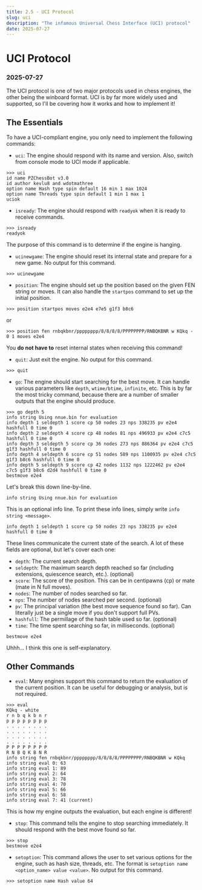 ```yaml
---
title: 2.5 - UCI Protocol
slug: uci
description: "The infamous Universal Chess Interface (UCI) protocol"
date: 2025-07-27
---
```


# UCI Protocol
### 2025-07-27

The UCI protocol is one of two major protocols used in chess engines, the other being the winboard format. UCI is by far more widely used and supported, so I'll be covering how it works and how to implement it!

## The Essentials

To have a UCI-compliant engine, you only need to implement the following commands:
- `uci`: The engine should respond with its name and version. Also, switch from console mode to UCI mode if applicable.

```
>>> uci
id name PZChessBot v3.0
id author kevlu8 and wdotmathree
option name Hash type spin default 16 min 1 max 1024
option name Threads type spin default 1 min 1 max 1
uciok
```

- `isready`: The engine should respond with `readyok` when it is ready to receive commands.

```
>>> isready
readyok
```

The purpose of this command is to determine if the engine is hanging.

- `ucinewgame`: The engine should reset its internal state and prepare for a new game. No output for this command.

```
>>> ucinewgame
```

- `position`: The engine should set up the position based on the given FEN string or moves. It can also handle the `startpos` command to set up the initial position.

```
>>> position startpos moves e2e4 e7e5 g1f3 b8c6
```

or

```
>>> position fen rnbqkbnr/pppppppp/8/8/8/8/PPPPPPPP/RNBQKBNR w KQkq - 0 1 moves e2e4
```

You **do not have to** reset internal states when receiving this command!

- `quit`: Just exit the engine. No output for this command.

```
>>> quit
```

- `go`: The engine should start searching for the best move. It can handle various parameters like `depth`, `wtime/btime`, `infinite`, etc. This is by far the most tricky command, because there are a number of smaller outputs that the engine should produce.

```
>>> go depth 5
info string Using nnue.bin for evaluation
info depth 1 seldepth 1 score cp 50 nodes 23 nps 338235 pv e2e4 hashfull 0 time 0
info depth 2 seldepth 4 score cp 48 nodes 81 nps 496933 pv e2e4 c7c5 hashfull 0 time 0
info depth 3 seldepth 5 score cp 36 nodes 273 nps 886364 pv e2e4 c7c5 g1f3 hashfull 0 time 0
info depth 4 seldepth 6 score cp 51 nodes 589 nps 1100935 pv e2e4 c7c5 g1f3 b8c6 hashfull 0 time 0
info depth 5 seldepth 9 score cp 42 nodes 1132 nps 1222462 pv e2e4 c7c5 g1f3 b8c6 d2d4 hashfull 0 time 0
bestmove e2e4
```

Let's break this down line-by-line.

```
info string Using nnue.bin for evaluation
```

This is an optional info line. To print these info lines, simply write `info string <message>`.

```
info depth 1 seldepth 1 score cp 50 nodes 23 nps 338235 pv e2e4 hashfull 0 time 0
```

These lines communicate the current state of the search. A lot of these fields are optional, but let's cover each one:
- `depth`: The current search depth.
- `seldepth`: The maximum search depth reached so far (including extensions, quiescence search, etc.). (optional)
- `score`: The score of the position. This can be in centipawns (cp) or mate (mate in N full moves).
- `nodes`: The number of nodes searched so far.
- `nps`: The number of nodes searched per second. (optional)
- `pv`: The principal variation (the best move sequence found so far). Can literally just be a single move if you don't support full PVs.
- `hashfull`: The permillage of the hash table used so far. (optional)
- `time`: The time spent searching so far, in milliseconds. (optional)

```
bestmove e2e4
```

Uhhh... I think this one is self-explanatory.

## Other Commands

- `eval`: Many engines support this command to return the evaluation of the current position. It can be useful for debugging or analysis, but is not required.

```
>>> eval
KQkq - white
r n b q k b n r
p p p p p p p p
. . . . . . . .
. . . . . . . .
. . . . . . . .
. . . . . . . .
P P P P P P P P
R N B Q K B N R
info string fen rnbqkbnr/pppppppp/8/8/8/8/PPPPPPPP/RNBQKBNR w KQkq
info string eval 0: 63
info string eval 1: 89
info string eval 2: 64
info string eval 3: 78
info string eval 4: 70
info string eval 5: 66
info string eval 6: 58
info string eval 7: 41 (current)
```

This is how my engine outputs the evaluation, but each engine is different!

- `stop`: This command tells the engine to stop searching immediately. It should respond with the best move found so far.

```
>>> stop
bestmove e2e4
```

- `setoption`: This command allows the user to set various options for the engine, such as hash size, threads, etc. The format is `setoption name <option_name> value <value>`. No output for this command.

```
>>> setoption name Hash value 64
```

